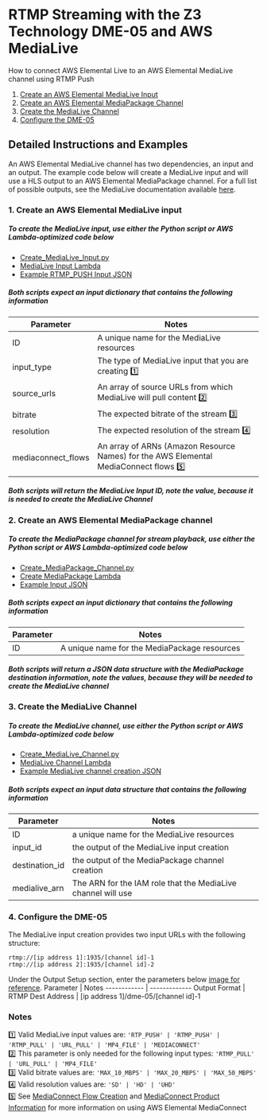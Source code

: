 # RTMP Streaming with the Z3 Technology DME-05 and AWS MediaLive
How to connect AWS Elemental Live to an AWS Elemental MediaLive channel using RTMP Push
1. [Create an AWS Elemental MediaLive Input](#1-create-an-aws-elemental-medialive-input)
2. [Create an AWS Elemental MediaPackage Channel](#2-create-an-aws-elemental-mediapackage-channel)
3. [Create the MediaLive Channel](#3-create-the-medialive-channel)
4. [Configure the DME-05](#4-configure-the-dme-05)


## Detailed Instructions and Examples
An AWS Elemental MediaLive channel has two dependencies, an input and an output.  The example code below will create a MediaLive input and will use a HLS output to an AWS Elemental MediaPackage channel.  For a full list of possible outputs, see the MediaLive documentation available [here](https://docs.aws.amazon.com/medialive/latest/ug/creating-a-channel-step5.html).
### 1. Create an AWS Elemental MediaLive input
##### To create the MediaLive input, use either the Python script or AWS Lambda-optimized code below
- [Create_MediaLive_Input.py](https://github.com/aws-samples/aws-media-services-tools/tree/master/MediaLive/Compatibility/Examples/Create_MediaLive_Input.py)
- [MediaLive Input Lambda](https://github.com/kulpbenamazon/aws-samples/aws-media-services-tools/tree/master/MediaLive/Compatibility/Examples/Lambda_Create_MediaLive_Input.py)
- [Example RTMP_PUSH Input JSON](https://github.com/aws-samples/aws-media-services-tools/tree/master/MediaLive/Compatibility/Examples/MediaLive_Input.json)
##### Both scripts expect an input dictionary that contains the following information
Parameter | Notes
------------ | -------------
ID | A unique name for the MediaLive resources
input_type | The type of MediaLive input that you are creating [:one:](#notes)
source_urls | An array of source URLs from which MediaLive will pull content [:two:](#notes)
bitrate | The expected bitrate of the stream [:three:](#notes)
resolution | The expected resolution of the stream [:four:](#notes)
mediaconnect_flows | An array of ARNs (Amazon Resource Names) for the AWS Elemental MediaConnect flows [:five:](#notes)
##### Both scripts will return the MediaLive Input ID, note the value, because it is needed to create the MediaLive Channel


### 2. Create an AWS Elemental MediaPackage channel
##### To create the MediaPackage channel for stream playback, use either the Python script or AWS Lambda-optimized code below
- [Create_MediaPackage_Channel.py](https://github.com/aws-samples/aws-media-services-tools/tree/master/MediaPackage/Compatibility/Examples/Create_MediaPackage_Channel.py)
- [Create MediaPackage Lambda](https://github.com/aws-samples/aws-media-services-tools/tree/master/MediaPackage/Compatibility/Examples/Lambda_Create_MediaPackage_Channel.py)
- [Example Input JSON](https://github.com/aws-samples/aws-media-services-tools/tree/master/MediaPackage/Compatibility/Examples/MediaPackage_Channel.json)
##### Both scripts expect an input dictionary that contains the following information
Parameter | Notes
------------ | -------------
ID | A unique name for the MediaPackage resources
##### Both scripts will return a JSON data structure with the MediaPackage destination information, note the values, because they will be needed to create the MediaLive channel


### 3. Create the MediaLive Channel
##### To create the MediaLive channel, use either the Python script or AWS Lambda-optimized code below
- [Create_MediaLive_Channel.py](https://github.com/aws-samples/aws-media-services-tools/tree/master/MediaLive/Compatibility/Examples/Create_MediaLive_Channel.py)
- [MediaLive Channel Lambda](https://github.com/aws-samples/aws-media-services-tools/tree/master/MediaLive/Compatibility/Examples/Lambda_Create_MediaLive_Channel.py)
- [Example MediaLive channel creation JSON](https://github.com/aws-samples/aws-media-services-tools/tree/master/MediaLive/Compatibility/Examples/MediaLive_Channel.json)
##### Both scripts expect an input data structure that contains the following information
Parameter | Notes
------------ | -------------
ID | a unique name for the MediaLive resources
input_id | the output of the MediaLive input creation
destination_id | the output of the MediaPackage channel creation
medialive_arn | The ARN for the IAM role that the MediaLive channel will use


### 4. Configure the DME-05
The MediaLive input creation provides two input URLs with the following structure:
```
rtmp://[ip address 1]:1935/[channel id]-1
rtmp://[ip address 2]:1935/[channel id]-2
```

Under the Output Setup section, enter the parameters below [image for reference](./DME-05.png).
Parameter | Notes
------------ | -------------
Output Format | RTMP
Dest Address | [ip address 1]/dme-05/[channel id]-1


### Notes
:one: Valid MediaLive input values are: `'RTP_PUSH' | 'RTMP_PUSH' | 'RTMP_PULL' | 'URL_PULL' | 'MP4_FILE' | 'MEDIACONNECT'`<br>
:two: This parameter is only needed for the following input types: `'RTMP_PULL' | 'URL_PULL' | 'MP4_FILE'` <br>
:three: Valid bitrate values are: `'MAX_10_MBPS' | 'MAX_20_MBPS' | 'MAX_50_MBPS'` <br>
:four: Valid resolution values are: `'SD' | 'HD' | 'UHD'` <br>
:five: See [MediaConnect Flow Creation](http://github.com/aws-samples/aws-media-services-tools/tree/master/MediaConnect/Compatibility/Examples/') and [MediaConnect Product Information](https://aws.amazon.com/mediaconvert/) for more information on using AWS Elemental MediaConnect <br>
